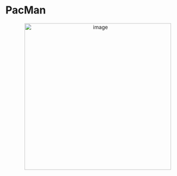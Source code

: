 # PacMan
<div align="center">
    <img width="401" alt="image" src="https://github.com/user-attachments/assets/3c7aac0f-f750-464f-9ba9-b5e35763a884" />
</div>
